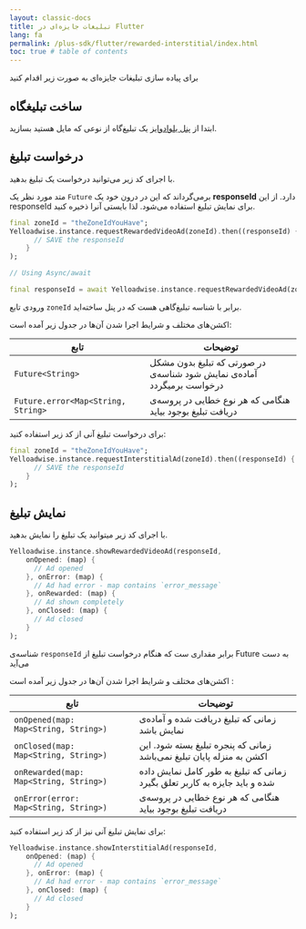 ```yaml
---
layout: classic-docs
title: تبلیغات جایزه‌ای در Flutter
lang: fa
permalink: /plus-sdk/flutter/rewarded-interstitial/index.html
toc: true # table of contents
---
```


برای پیاده سازی تبلیغات جایزه‌ای به صورت زیر اقدام کنید


## ساخت تبلیغگاه
ابتدا از [پنل یلوادوایز](https://dashboard.yelloadwise.ir/) یک تبلیغ‌گاه از نوعی که مایل هستید بسازید.


## درخواست تبلیغ
با اجرای کد زیر می‌توانید درخواست یک تبلیغ بدهید.

متد مورد نظر یک `Future` برمی‌گرداند که این در درون خود یک
**responseId**
دارد. از این 
responseId
برای نمایش تبلیغ استفاده می‌شود. لذا بایستی آنرا ذخیره کنید.

```dart
final zoneId = "theZoneIdYouHave";
Yelloadwise.instance.requestRewardedVideoAd(zoneId).then((responseId) {
      // SAVE the responseId
    }
);

// Using Async/await

final responseId = await Yelloadwise.instance.requestRewardedVideoAd(zoneId);
```

ورودی تابع `zoneId` برابر با شناسه تبلیغ‌گاهی هست که در پنل ساخته‌اید.  
  
اکشن‌های مختلف و شرایط اجرا شدن آن‌ها در جدول زیر آمده است:

| تابع | توضیحات |
| - | - |
| `Future<String>` | در صورتی که تبلیغ بدون مشکل آماده‌ی نمایش شود شناسه‌ی درخواست برمیگردد  |
| `Future.error<Map<String, String>` | هنگامی که هر نوع خطایی در پروسه‌ی دریافت تبلیغ بوجود بیاید |


برای درخواست تبلیغ آنی از کد زیر استفاده کنید:

```dart
final zoneId = "theZoneIdYouHave";
Yelloadwise.instance.requestInterstitialAd(zoneId).then((responseId) {
      // SAVE the responseId
    }
);
```



## نمایش تبلیغ
با اجرای کد زیر میتوانید یک تبلیغ را نمایش بدهید.

```dart
Yelloadwise.instance.showRewardedVideoAd(responseId,
    onOpened: (map) {
      // Ad opened
    }, onError: (map) {
      // Ad had error - map contains `error_message`
    }, onRewarded: (map) {
      // Ad shown completely
    }, onClosed: (map) {
      // Ad closed
    }
);
```

شناسه‌ی
`responseId`
برابر مقداری ست که هنگام درخواست تبلیغ از
Future
به دست می‌آید

اکشن‌های مختلف و شرایط اجرا شدن آن‌ها در جدول زیر آمده است :

| تابع | توضیحات |
| - | - |
| `onOpened(map: Map<String, String>)` | زمانی که تبلیغ دریافت شده و آماده‌ی نمایش باشد |
| `onClosed(map: Map<String, String>)` | زمانی که پنجره تبلیغ بسته شود. این اکشن به منزله پایان تبلیغ نمی‌باشد |
| `onRewarded(map: Map<String, String>)` | زمانی که تبلیغ به طور کامل نمایش داده شده و باید جایزه به کاربر تعلق بگیرد |
| `onError(error: Map<String, String>)` | هنگامی که هر نوع خطایی در پروسه‌ی دریافت تبلیغ بوجود بیاید |


برای نمایش تبلیغ آنی نیز از کد زیر استفاده کنید:

```dart
Yelloadwise.instance.showInterstitialAd(responseId,
    onOpened: (map) {
      // Ad opened
    }, onError: (map) {
      // Ad had error - map contains `error_message`
    }, onClosed: (map) {
      // Ad closed
    }
);
```

